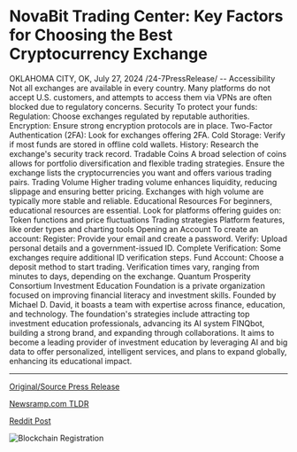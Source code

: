 # NovaBit Trading Center: Key Factors for Choosing the Best Cryptocurrency Exchange

OKLAHOMA CITY, OK, July 27, 2024 /24-7PressRelease/ --   Accessibility  Not all exchanges are available in every country. Many platforms do not accept U.S. customers, and attempts to access them via VPNs are often blocked due to regulatory concerns.  Security  To protect your funds: Regulation: Choose exchanges regulated by reputable authorities. Encryption: Ensure strong encryption protocols are in place. Two-Factor Authentication (2FA): Look for exchanges offering 2FA. Cold Storage: Verify if most funds are stored in offline cold wallets. History: Research the exchange's security track record.  Tradable Coins  A broad selection of coins allows for portfolio diversification and flexible trading strategies. Ensure the exchange lists the cryptocurrencies you want and offers various trading pairs.  Trading Volume  Higher trading volume enhances liquidity, reducing slippage and ensuring better pricing. Exchanges with high volume are typically more stable and reliable.  Educational Resources  For beginners, educational resources are essential. Look for platforms offering guides on: Token functions and price fluctuations Trading strategies Platform features, like order types and charting tools  Opening an Account  To create an account: Register: Provide your email and create a password. Verify: Upload personal details and a government-issued ID. Complete Verification: Some exchanges require additional ID verification steps. Fund Account: Choose a deposit method to start trading. Verification times vary, ranging from minutes to days, depending on the exchange.  Quantum Prosperity Consortium Investment Education Foundation is a private organization focused on improving financial literacy and investment skills. Founded by Michael D. David, it boasts a team with expertise across finance, education, and technology. The foundation's strategies include attracting top investment education professionals, advancing its AI system FINQbot, building a strong brand, and expanding through collaborations. It aims to become a leading provider of investment education by leveraging AI and big data to offer personalized, intelligent services, and plans to expand globally, enhancing its educational impact. 

---

[Original/Source Press Release](https://www.24-7pressrelease.com/press-release/512888/novabit-trading-center-key-factors-for-choosing-the-best-cryptocurrency-exchange)
                    

[Newsramp.com TLDR](None) 



[Reddit Post](https://www.reddit.com/r/CryptoNewsInfo/comments/1edagg1/private_organization_focused_on_investment/) 



![Blockchain Registration](https://cdn.newsramp.app/24-7PressRelease/qrcode/247/27/wall9vvA.webp)